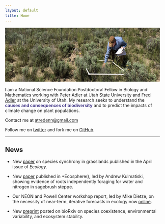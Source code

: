```yaml
---
layout: default
title: Home
---
```


<img src="att_cover.JPG" style="width: 700px; height: 175px"  />

I am a National Science Foundation Postdoctoral Fellow in Biology and Mathematics working with [Peter Adler](https://qcnr.usu.edu/labs/adler_lab/) at Utah State University and [Fred Adler](http://www.math.utah.edu/~adler/) at the University of Utah. My research seeks to understand the **<span style="color:DarkSlateBlue">causes and consequences of biodiversity</span>** and to predict the impacts of climate change on plant populations.

Contact me at atredenn@gmail.com

Follow me on [twitter](https://twitter.com/atredennick?lang=en) and fork me on [GitHub](https://github.com/atredennick).


--------------------------------------------

## News

* New [paper](http://onlinelibrary.wiley.com/doi/10.1002/ecy.1757/full) on species synchrony in grasslands published in the April issue of *Ecology*.

* New [paper](http://onlinelibrary.wiley.com/doi/10.1002/ecs2.1738/full) published in *Ecosphere(), led by Andrew Kulmatiski, showing evidence of roots independently foraging for water and nitrogen in sagebrush steppe.

* Our NEON and Powell Center workshop report, led by Mike Dietze, on the necessity of near-term, iterative forecasts in ecology now [online](http://figshare.com/articles/Iterative_ecological_forecasting_Needs_opportunities_and_challenges/4715317).

* New [preprint](http://biorxiv.org/content/early/2017/01/04/098384) posted on bioRxiv on species coexistence, environmental variability, and ecosystem stability.


